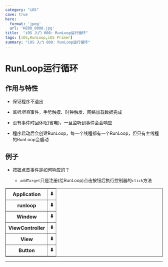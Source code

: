 ```yaml
---
category: "iOS"
cave: true
hero:
  format: 'jpeg'
  url: 'HERO_0008.jpg'
title:  "iOS 入门 008: RunLoop运行循环"
tags: [iOS,RunLoop,iOS Primer]
summary: "iOS 入门 008: RunLoop运行循环"
---
```

# RunLoop运行循环

## 作用与特性

* 保证程序不退出

* 监听*所有*事件，手势触摸、时钟触发、网络加载数据完成

* 没有事件时回休眠(省电)，一旦监听到事件会会响应

* 程序启动后会创建RunLoop，每一个线程都有一个RunLoop，但只有主线程的RunLoop会启动

## 例子

* 按钮点击事件是如何响应的？

	* `addTarget`只是注册(给RunLoop)点击按钮后执行控制器的`click`方法


<table border="1" class="table table-bordered table-striped table-condensed">
<tr>
<th>Application</th>
<th>⬇️</th>
</tr>
<tr>
<th>runloop</th>
<th>⬇️</th>
</tr>
<tr>
<th>Window</th>
<th>⬇️</th>
</tr>
<tr>
<th>ViewController</th>
<th>⬇️</th>
</tr>
<tr>
<th>View</th>
<th>⬇️</th>
</tr>
<tr>
<th>Button</th>
<th>⬇️</th>
</tr>
</table>

***


